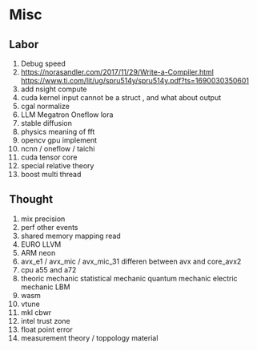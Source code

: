 # Misc

## Labor 
1. Debug speed
2. https://norasandler.com/2017/11/29/Write-a-Compiler.html
https://www.ti.com/lit/ug/spru514y/spru514y.pdf?ts=1690030350601
3. add nsight compute
4. cuda kernel input cannot be a struct , and what about output
7. cgal normalize
9. LLM Megatron Oneflow lora
10. stable diffusion
11. physics meaning of fft
12. opencv gpu implement 
13. ncnn / oneflow / taichi
14. cuda tensor core
15. special relative theory
16. boost multi thread

## Thought
1. mix precision
2. perf other events
3. shared memory mapping read
4. EURO LLVM
5. ARM neon
6. avx_e1 / avx_mic / avx_mic_31 differen between avx and core_avx2
7. cpu a55 and a72
8. theoric mechanic statistical mechanic quantum mechanic electric mechanic LBM 
9. wasm
10. vtune
11. mkl cbwr 
12. intel trust zone
13. float point error
14. measurement theory / toppology material